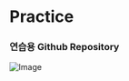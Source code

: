# Practice
### 연습용 Github Repository

![Image](https://github.com/user-attachments/assets/b64e42df-fc4f-483d-a3c1-5e8076d461c4)
